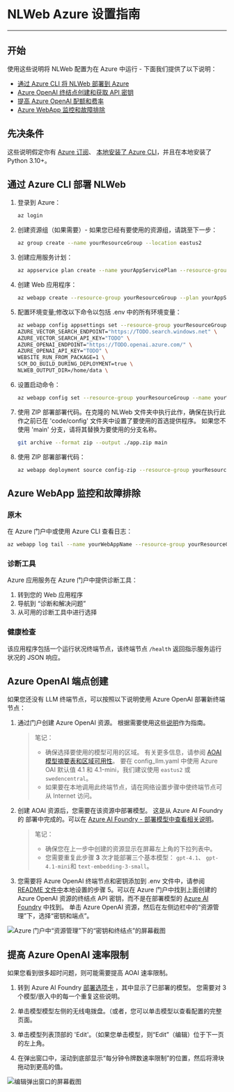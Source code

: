 # NLWeb Azure 设置指南
-----------------------------------------------------------------

## 开始

使用这些说明将 NLWeb 配置为在 Azure 中运行 - 下面我们提供了以下说明：

<!-- - [Deploying NLWeb to Azure via the Azure Portal](#deploying-nlweb-via-the-azure-portal) -->
- [通过 Azure CLI 将 NLWeb 部署到 Azure](#deploying-nlweb-via-the-azure-cli)
- [Azure OpenAI 终结点创建和获取 API 密钥](#azure-openai-endpoint-creation)
- [提高 Azure OpenAI 配额和费率](#increasing-your-azure-openai-quota-and-rates)
- [Azure WebApp 监控和故障排除](#azure-webapp-monitoring-and-troubleshooting)

## 先决条件

这些说明假定你有 [Azure 订阅](https://go.microsoft.com/fwlink/?linkid=2227353&clcid=0x409&l=en-us&icid=nlweb)、 [本地安装了 Azure CLI](https://learn.microsoft.com/cli/azure/install-azure-cli)，并且在本地安装了 Python 3.10+。

<!--评论我们的，直到我们可以在公开 repo 后进行测试。#
## 通过 Azure 门户部署 NLWeb

1.  [在 Azure 门户中创建 WebApp](https://portal.azure.com/?feature.msaljs=true#view/WebsitesExtension/AppServiceWebAppCreateV3Blade)：
   - 创建新的资源组和实例名称。  
   - 发布： 代码
   - 选择 Python 3.13 作为运行时堆栈
   - 选择 Linux 作为作系统
   - 选择“East US 2”或“Sweden Central”作为区域
   - 选择“Premium V3 P1V3 （195 min ACU/vCPU， 8 GB memory， 2 vCPU）” 作为定价计划
   - 不需要数据库。  

2. 设置部署源：
   - 选择 GitHub 或 Azure DevOps
   - 连接到存储库
   - 设置持续部署

3. 配置应用程序设置：
   - 添加 `.env.template`
   - 设置 `WEBSITE_RUN_FROM_PACKAGE=1`
   - 设置 `SCM_DO_BUILD_DURING_DEPLOYMENT=true`
   - 添加所有应用程序设置后，不要忘记单击“应用”以保存您的更改！  

4. 将 startup 命令配置为：
   ```
   startup.sh
   ```
   这可以在 “Configuration” 部分的 “Settings” 下找到。 它位于默认的“常规设置”选项卡中。 同样，不要忘记在完成保存更改后单击 “Save”。  

   ![Startup Command 可以在 General settings 选项卡下的 Configuration 窗格中找到。](../images/StartupCommand.jpg) -->

## 通过 Azure CLI 部署 NLWeb

1. 登录到 Azure：
   ```bash
   az login
   ```

2. 创建资源组（如果需要）- 如果您已经有要使用的资源组，请跳至下一步：
   ```bash
   az group create --name yourResourceGroup --location eastus2
   ```

3. 创建应用服务计划：
   ```bash
   az appservice plan create --name yourAppServicePlan --resource-group yourResourceGroup --sku P1v3 --is-linux
   ```

4. 创建 Web 应用程序：
   ```bash
   az webapp create --resource-group yourResourceGroup --plan yourAppServicePlan --name yourWebAppName --runtime "PYTHON:3.13"
   ```

5. 配置环境变量;修改以下命令以包括 .env 中的所有环境变量：
   ```bash
   az webapp config appsettings set --resource-group yourResourceGroup --name yourWebAppName --settings \
   AZURE_VECTOR_SEARCH_ENDPOINT="https://TODO.search.windows.net" \
   AZURE_VECTOR_SEARCH_API_KEY="TODO" \
   AZURE_OPENAI_ENDPOINT="https://TODO.openai.azure.com/" \
   AZURE_OPENAI_API_KEY="TODO" \
   WEBSITE_RUN_FROM_PACKAGE=1 \
   SCM_DO_BUILD_DURING_DEPLOYMENT=true \
   NLWEB_OUTPUT_DIR=/home/data \
   ```

6. 设置启动命令：
   ```bash
   az webapp config set --resource-group yourResourceGroup --name yourWebAppName --startup-file "startup.sh"
   ```

7. 使用 ZIP 部署部署代码。在克隆的 NLWeb 文件夹中执行此作，确保在执行此作之前已在 'code/config' 文件夹中设置了要使用的首选提供程序。 如果您不使用 'main' 分支，请将其替换为要使用的分支名称。
   ```bash
   git archive --format zip --output ./app.zip main
   
   ```

8. 使用 ZIP 部署部署代码：

   ```bash 
   az webapp deployment source config-zip --resource-group yourResourceGroup --name yourWebAppName --src ./app.zip
   ```

## Azure WebApp 监控和故障排除

### 原木
在 Azure 门户中或使用 Azure CLI 查看日志：
```bash
az webapp log tail --name yourWebAppName --resource-group yourResourceGroup
```
### 诊断工具
Azure 应用服务在 Azure 门户中提供诊断工具：
1. 转到您的 Web 应用程序
2. 导航到 “诊断和解决问题”
3. 从可用的诊断工具中进行选择

### 健康检查
该应用程序包括一个运行状况终端节点，该终端节点 `/health` 返回指示服务运行状况的 JSON 响应。


## Azure OpenAI 端点创建

如果您还没有 LLM 终端节点，可以按照以下说明使用 Azure OpenAI 部署新终端节点：

1. 通过门户创建 Azure OpenAI 资源[](https://portal.azure.com/#create/Microsoft.CognitiveServicesOpenAI)。 根据需要使用这些[说明](https://learn.microsoft.com/azure/cognitive-services/openai/how-to/create-resource)作为指南。
    > 笔记：
    > - 确保选择要使用的模型可用的区域。 有关更多信息，请参阅 [AOAI 模型摘要表和区域可用性](https://learn.microsoft.com/azure/ai-services/openai/concepts/models?tabs=global-standard%2Cstandard-chat-completions#model-summary-table-and-region-availability)。 要在 config_llm.yaml 中使用 Azure OAI 默认值 4.1 和 4.1-mini[](code\config\config_llm.yaml)，我们建议使用 `eastus2` 或 `swedencentral`。
    > - 如果要在本地调用此终端节点，请在网络设置步骤中使终端节点可从 Internet 访问。

2. 创建 AOAI 资源后，您需要在该资源中部署模型。 这是从 Azure AI Foundry 的 部署中完成的[](https://ai.azure.com/resource/deployments)。可以在 [Azure AI Foundry - 部署模型中查看相关说明](https://learn.microsoft.com/azure/ai-services/openai/how-to/create-resource?pivots=web-portal#deploy-a-model)。
   > 笔记：
   > - 确保您在上一步中创建的资源显示在屏幕左上角的下拉列表中。
   > - 您需要重复此步骤 **3** 次才能部署三个基本模型： `gpt-4.1`、 `gpt-4.1-mini`和 `text-embedding-3-small`。

3. 您需要将 Azure OpenAI 终端节点和密钥添加到 .env 文件中，请参阅 [README 文件中](/README.md)本地设置的步骤 5。可以在 Azure 门户中找到上面创建的 Azure OpenAI 资源的终结点 API 密钥[](https://portal.azure.com/?feature.msaljs=true#view/Microsoft_Azure_ProjectOxford/CognitiveServicesHub/~/OpenAI)，而不是在部署模型的 [Azure AI Foundry](https://ai.azure.com) 中找到。 单击 Azure OpenAI 资源，然后在左侧边栏中的“资源管理”下，选择“密钥和端点”。  

![Azure 门户中“资源管理”下的“密钥和终结点”的屏幕截图](../../images/AOAIKeysAndEndpoint.jpg)

## 提高 Azure OpenAI 速率限制

如果您看到很多超时问题，则可能需要提高 AOAI 速率限制。

1. 转到 Azure AI Foundry [部署选项卡](https://ai.azure.com/resource/deployments) ，其中显示了已部署的模型。 您需要对 3 个模型/嵌入中的每一个重复这些说明。

2. 单击模型模型左侧的无线电拨盘。（或者，您可以单击模型以查看配置的完整页面。

3. 单击模型列表顶部的 'Edit'。（如果您单击模型，则“Edit”（编辑）位于下一页的左上角。

4. 在弹出窗口中，滚动到底部显示“每分钟令牌数速率限制”的位置，然后将滑块拖动到更高的值。 

![编辑弹出窗口的屏幕截图](../../images/Azure_token_rate_increase.jpg)

